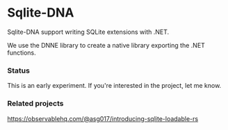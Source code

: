 # Sqlite-DNA

Sqlite-DNA support writing SQLite extensions with .NET.

We use the DNNE library to create a native library exporting the .NET functions.

### Status

This is an early experiment. If you're interested in the project, let me know.

### Related projects

https://observablehq.com/@asg017/introducing-sqlite-loadable-rs
